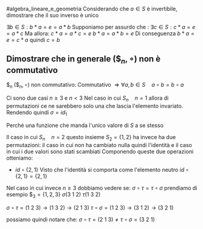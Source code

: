 #algebra_lineare_e_geometria
Considerando che $a\in S$ è invertibile, dimostrare che il suo inverso è unico

$\exists b\in S:b*a=e=a*b$
Supponiamo per assurdo che : 
$\exists c\in S: c*a=e=a*c$
Ma allora:
$c*a=a*c=e$
$b*a=a*b=e$ 
Di conseguenza
$b*a=e=c*a$
quindi $c=b$

## Dimostrare che in generale $(\$_n, \circ)$ non è commutativo

$\$_n$
$(\$_n, \circ)$ non commutativo:
Commutativo $\Rightarrow \forall a,b \in S \quad a \circ b = b\circ a$

Ci sono due casi $n\geq 3$ e $n<3$
Nel caso in cui $S_n\quad n=1$ allora di permutazioni ce ne sarebbero solo una che lascia l'elemento invariato. Rendendo quindi $\sigma=id_1$ 

Perché una funzione che manda l'unico valore di $S$ a se stesso 

Il caso in cui $S_n\quad n=2$ questo insieme $S_2=\{1,2\}$ ha invece ha due permutazioni:
il caso in cui non ha cambiato nulla quindi l'identità e il caso in cui i due valori sono stati scambiati
Componendo queste due operazioni otteniamo:
- $id \circ \{2,1\}$
Visto che l'identità si comporta come l'elemento neutro $id \circ \{2,1\}=\{2,1\}$

Nel caso in cui invece $n\geq3$
dobbiamo vedere se:
$\sigma\circ\tau=\tau\circ\sigma$
prendiamo di esempio $\$_3=\{1,2,3\}$
$\sigma(3\ 1\ 2)$
$\tau(1\ 3\ 2)$

$\sigma\circ\tau=(1\ 2\ 3)\rightarrow(1\ 3\ 2)\rightarrow (2\ 1\ 3)$
$\tau \circ\sigma= (1\ 2\ 3)\rightarrow(3\ 1\ 2)\rightarrow(3\ 2\ 1)$

possiamo quindi notare che:
$\sigma\circ\tau=(2\ 1\ 3) \neq \tau\circ\sigma=(3\ 2\ 1)$
